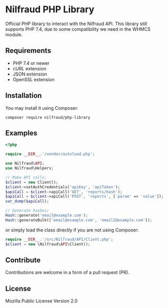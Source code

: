 # Nilfraud PHP Library
Official PHP library to interact with the Nilfraud API. This library still supports PHP 7.4, due to some compatibility we need in the WHMCS module.

## Requirements
- PHP 7.4 or newer
- cURL extension
- JSON extension
- OpenSSL extension

## Installation
You may install it using Composer:
```
composer require nilfraud/php-library
```

## Examples
```php
<?php

require __DIR__.'/vendor/autoload.php';

use Nilfraud\API;
use Nilfraud\Helpers;

// Make API calls;
$client = new Client();
$client->setAuthCredentials('apiKey', 'apiToken');
$apiCall = $client->apiCall('GET', 'reports/hash');
$apiCall = $client->apiCall('POST', 'reports', ['param' => 'value']);
var_dump($apiCall);

// Generate hashes;
Hash::generate('email@example.com');
Hash::generateBulk(['email@example.com', 'email2@example.com']);

```

or simply load the class directly if you are not using Composer:
```php
require __DIR__.'/src/Nilfraud/API/Client.php';
$client = new \Nilfraud\API\Client();
```

## Contribute
Contributions are welcome in a form of a pull request (PR).

## License
Mozilla Public License Version 2.0
